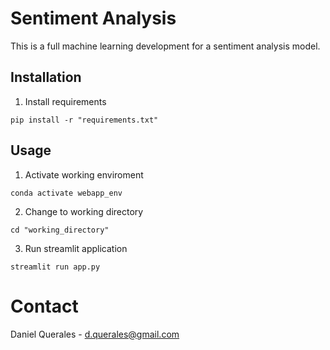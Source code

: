 # Sentiment Analysis
This is a full machine learning development for a sentiment analysis model.

## Installation

1. Install requirements
```
pip install -r "requirements.txt"
```

## Usage

1. Activate working enviroment
   
```
conda activate webapp_env
```
2. Change to working directory
```
cd "working_directory"
```
3. Run streamlit application
```
streamlit run app.py
```

# Contact

Daniel Querales - d.querales@gmail.com
